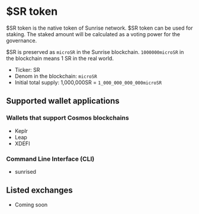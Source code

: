 # $SR token

$SR token is the native token of Sunrise network.
$SR token can be used for staking. The staked amount will be calculated as a voting power for the governance.

$SR is preserved as `microSR` in the Sunrise blockchain. `1000000microSR` in the blockchain means 1 SR in the real world.

- Ticker: SR
- Denom in the blockchain: `microSR`
- Initial total supply: 1,000,000SR = `1_000_000_000_000microSR`

## Supported wallet applications

### Wallets that support Cosmos blockchains

- Keplr
- Leap
- XDEFI

### Command Line Interface (CLI)

- sunrised

## Listed exchanges

- Coming soon
